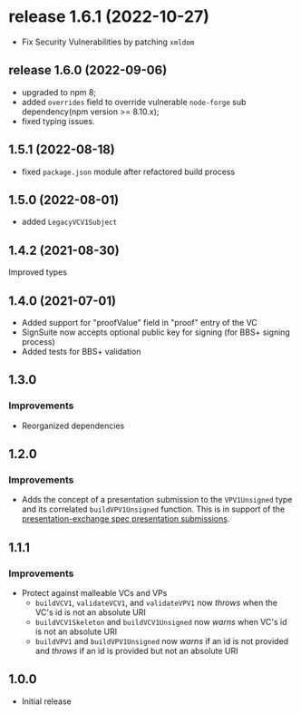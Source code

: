 # release 1.6.1 (2022-10-27)
* Fix Security Vulnerabilities by patching `xmldom`
## release 1.6.0 (2022-09-06)
* upgraded to npm 8;
* added `overrides` field to override vulnerable `node-forge` sub dependency(npm version >= 8.10.x);
* fixed typing issues.

## 1.5.1 (2022-08-18)
* fixed `package.json` module after refactored build process

## 1.5.0 (2022-08-01)
* added `LegacyVCV1Subject`

## 1.4.2 (2021-08-30)

Improved types

## 1.4.0 (2021-07-01)

* Added support for "proofValue" field in "proof" entry of the VC
* SignSuite now accepts optional public key for signing (for BBS+ signing process)
* Added tests for BBS+ validation

## 1.3.0

### Improvements

* Reorganized dependencies

## 1.2.0

### Improvements

- Adds the concept of a presentation submission to the `VPV1Unsigned` type and its correlated `buildVPV1Unsigned` function. This is in support of the [presentation-exchange spec presentation submissions](https://identity.foundation/presentation-exchange/#presentation-submissions).

## 1.1.1

### Improvements

- Protect against malleable VCs and VPs
  - `buildVCV1`, `validateVCV1`, and `validateVPV1` now _throws_ when the VC's id is not an absolute URI
  - `buildVCV1Skeleton` and `buildVCV1Unsigned` now _warns_ when VC's id is not an absolute URI
  - `buildVPV1` and `buildVPV1Unsigned` now _warns_ if an id is not provided and _throws_ if an id is provided but not an absolute URI

## 1.0.0

- Initial release
